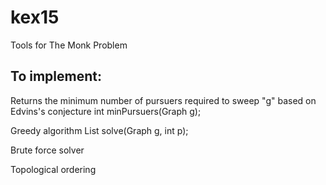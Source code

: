 # kex15
Tools for The Monk Problem

<h2>To implement:</h2>

Returns the minimum number of pursuers required to sweep "g" based on Edvins's conjecture
int minPursuers(Graph g);

Greedy algorithm
List solve(Graph g, int p);

Brute force solver

Topological ordering
